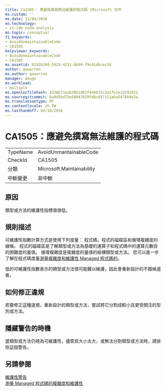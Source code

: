 ```yaml
---
title: Ca1505： 應避免撰寫無法維護的程式碼 |Microsoft 文件
ms.custom: ''
ms.date: 11/04/2016
ms.technology:
- vs-ide-code-analysis
ms.topic: conceptual
f1_keywords:
- AvoidUnmaintainableCode
- CA1505
helpviewer_keywords:
- AvoidUnmaintainableCode
- CA1505
ms.assetid: 8292b268-5929-4221-b699-f9c414bcec5d
author: gewarren
ms.author: gewarren
manager: douge
ms.workload:
- multiple
ms.openlocfilehash: 4338b73aab38b1d63f4d4015c3a1fe1e1d292932
ms.sourcegitcommit: 6a9d5bd75e50947659fd6c837111a6a547884e2a
ms.translationtype: MT
ms.contentlocale: zh-TW
ms.lasthandoff: 04/16/2018
---
```

# <a name="ca1505-avoid-unmaintainable-code"></a>CA1505：應避免撰寫無法維護的程式碼
|||  
|-|-|  
|TypeName|AvoidUnmantainableCode|  
|CheckId|CA1505|  
|分類|Microsoft.Maintainability|  
|中斷變更|非中斷|  
  
## <a name="cause"></a>原因  
 類型或方法的維護性指標值很低。  
  
## <a name="rule-description"></a>規則描述  
 可維護性指數計算方式是使用下列度量： 程式碼，程式的磁碟區和循環複雜度的線條。 程式的磁碟區是了解類型或方法為基礎的運算子和程式碼中的運算元數目的困難度的量值。 循環複雜度是複雜度的量值的結構類型或方法。 您可以進一步了解在程式碼度量[測量複雜度和維護性 Managed 程式碼的](../code-quality/measuring-complexity-and-maintainability-of-managed-code.md)。  
  
 低的可維護性指數表示的類型或方法很可能難以維護，因此會重新設計的不錯候選者。  
  
## <a name="how-to-fix-violations"></a>如何修正違規  
 若要修正這種違規，重新設計的類型或方法，嘗試將它分割成較小且更受關注的型別或方法。  
  
## <a name="when-to-suppress-warnings"></a>隱藏警告的時機  
 當類型或方法仍視為可維護性，儘管其大小太大，或無法分割類型或方法時，請排除這個警告。  
  
## <a name="see-also"></a>另請參閱  
 [維護性警告](../code-quality/maintainability-warnings.md)   
 [測量 Managed 程式碼的複雜度和維護性](../code-quality/measuring-complexity-and-maintainability-of-managed-code.md)